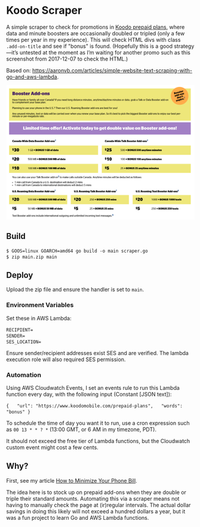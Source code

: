 # Koodo Scraper

A simple scraper to check for promotions in [Koodo prepaid plans](https://www.koodomobile.com/prepaid-plans), where data and minute boosters are occasionally doubled or tripled (only a few times per year in my experience). This will check HTML divs with class `.add-on-title` and see if "bonus" is found. (Hopefully this is a good strategy—it’s untested at the moment as I’m waiting for another promo such as this screenshot from 2017-12-07 to check the HTML.)

Based on: https://aaronvb.com/articles/simple-website-text-scraping-with-go-and-aws-lambda.

![Bonus promotion on 2017-12-07](assets/Koodo-bonus-2017-12-07.png)

## Build

```
$ GOOS=linux GOARCH=amd64 go build -o main scraper.go
$ zip main.zip main
```

## Deploy

Upload the zip file and ensure the handler is set to `main`.

### Environment Variables

Set these in AWS Lambda:

```
RECIPIENT=
SENDER=
SES_LOCATION=
```

Ensure sender/recipient addresses exist SES and are verified. The lambda execution role will also required SES permission.

### Automation

Using AWS Cloudwatch Events, I set an events rule to run this Lambda function every day, with the following input (Constant [JSON text]):

```
{   "url": "https://www.koodomobile.com/prepaid-plans",   "words": "bonus" }
```

To schedule the time of day you want it to run, use a cron expression such as `00 13 * * ? *` (13:00 GMT, or 6 AM in my timezone, PDT).

It should not exceed the free tier of Lambda functions, but the Cloudwatch custom event might cost a few cents.

## Why?

First, see my article [How to Minimize Your Phone Bill](https://russellmcwhae.ca/journal/minimize-cell-phone).

The idea here is to stock up on prepaid add-ons when they are double or triple their standard amounts. Automating this via a scraper means not having to manually check the page at (ir)regular intervals. The actual dollar savings in doing this likely will not exceed a hundred dollars a year, but it was a fun project to learn Go and AWS Lambda functions.
